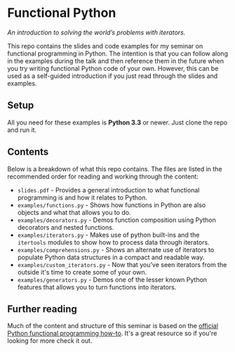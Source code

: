 # Functional Python
*An introduction to solving the world’s problems with iterators.*

This repo contains the slides and code examples for my seminar on functional programming in Python. The intention is 
that you can follow along in the examples during the talk and then reference them in the future when you try writing 
functional Python code of your own. However, this can be used as a self-guided introduction if you just read through 
the slides and examples.

## Setup
All you need for these examples is **Python 3.3** or newer. Just clone the repo and run it.

## Contents
Below is a breakdown of what this repo contains. The files are listed in the recommended order for reading and working 
through the content:
* `slides.pdf` - Provides a general introduction to what functional programming is and how it relates to Python.
* `examples/functions.py` - Shows how functions in Python are also objects and what that allows you to do.
* `examples/decorators.py` - Demos function composition using Python decorators and nested functions.
* `examples/iterators.py` - Makes use of python built-ins and the `itertools` modules to show how to process data 
through iterators.
* `examples/comprehensions.py` - Shows an alternate use of iterators to populate Python data structures in a compact 
and readable way.
* `examples/custom_iterators.py` - Now that you've seen iterators from the outside it's time to create some of your own.
* `examples/generators.py` - Demos one of the lesser known Python features that allows you to turn functions into 
iterators.

## Further reading
Much of the content and structure of this seminar is based on the 
[official Python functional programming how-to](https://docs.python.org/3/howto/functional.html).
It's a great resource so if you're looking for more check it out.
